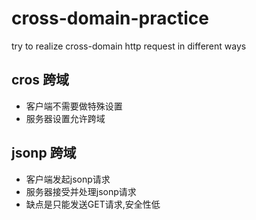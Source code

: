 # cross-domain-practice
try to realize cross-domain http request in different ways
## cros 跨域
*  客户端不需要做特殊设置
*  服务器设置允许跨域

## jsonp 跨域
*  客户端发起jsonp请求
*  服务器接受并处理jsonp请求
*  缺点是只能发送GET请求,安全性低

